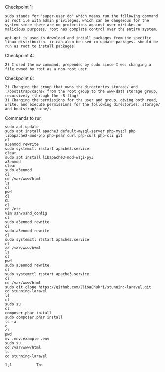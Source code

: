 Checkpoint 1:

	sudo stands for "super-user do" which means run the following command as root i.e with admin privileges, which can be dangerous for the system since there are no protections against user mistakes or malicious purposes, root has complete control over the entire system.
    
	apt-get is used to download and install packages from the specific linux distribution. It can also be used to update packages. Should be run as root to install packages.

Checkpoint 4:

	2) I used the mv command, prepended by sudo since I was changing a file owned by root as a non-root user.

Checkpoint 6:

	2) Changing the group that owns the directories storage/ and ./bootstrap/cache/ from the root group to the www-data storage group, recursively (through the -R flag)
	3) Changing the permissions for the user and group, giving both read, write, and execute permissions for the following directories: storage/ and bootstrap/cache/.

Commands to run:

	sudo apt update
	sudo apt install apache3 default-mysql-server php-mysql php libapache2-mod-php php-pear curl php-curl php-cli git
	cl
	a3enmod rewrite
	sudo systemctl restart apache3.service
	clear
	sudo apt install libapache3-mod-wsgi-py3
	a3enmod
	clear
	sudo a3enmod
	cl
	cd /var/www/html
	ls
	cl
	pwd
	cl
	CL
	cl
	cd /etc
	vim ssh/sshd_config
	cl
	sudo a3enmod rewrite
	cl
	sudo a3enmod rewrite
	cl
	sudo systemctl restart apache3.service
	cl
	cd /var/www/html
	ls
	cl
	pwd
	sudo a3enmod rewrite
	cl
	sudo systemctl restart apache3.service
	cl
	cd /var/www/html
	sudo git clone https://github.com/ElioaChukri/stunning-laravel.git
	cd stunning-laravel
	ls
	cl
	sudo su
	cl
	composer.phar install
	sudo composer.phar install
	ls -a
	c
	cl
	pwd
	mv .env.example .env
	sudo su
	cd /var/www/html
	ls
	cd stunning-laravel
																																																								1,1           Top
